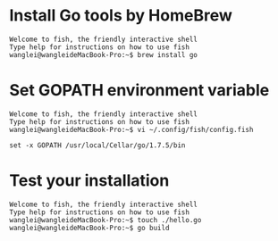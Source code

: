 # Install Go tools by HomeBrew

```
Welcome to fish, the friendly interactive shell
Type help for instructions on how to use fish
wanglei@wangleideMacBook-Pro:~$ brew install go
```

# Set GOPATH environment variable

```
Welcome to fish, the friendly interactive shell
Type help for instructions on how to use fish
wanglei@wangleideMacBook-Pro:~$ vi ~/.config/fish/config.fish

set -x GOPATH /usr/local/Cellar/go/1.7.5/bin
```
# Test your installation

```
Welcome to fish, the friendly interactive shell
Type help for instructions on how to use fish
wanglei@wangleideMacBook-Pro:~$ touch ./hello.go
wanglei@wangleideMacBook-Pro:~$ go build
```
